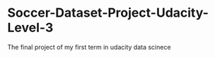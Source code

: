 # Soccer-Dataset-Project-Udacity-Level-3
The final project of my first term in udacity data scinece 
